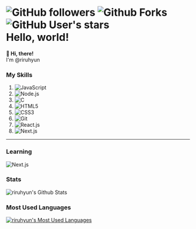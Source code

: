 ![GitHub followers](https://img.shields.io/github/followers/riruhyun?style=social)
![Github Forks](https://img.shields.io/github/forks/riruhyun/riruhyun?style=social)
![GitHub User's stars](https://img.shields.io/github/stars/riruhyun?style=social)   
Hello, world!
=
**👋 Hi, there!**   
I'm @riruhyun

### My Skills
1. ![JavaScript](https://img.shields.io/badge/Javascript-f7df1e?style=for-the-badge&logo=javascript&logoColor=000)
2. ![Node.js](https://img.shields.io/badge/node.js-339933?style=for-the-badge&logo=node.js&logoColor=fff)
3. ![C](https://img.shields.io/badge/C-blue.svg?style=for-the-badge&logo=c&logoColor=fff)
4. ![HTML5](https://img.shields.io/badge/HTML5-E34F26?style=for-the-badge&logo=html5&logoColor=fff)
5. ![CSS3](https://img.shields.io/badge/CSS3-1572B6?style=for-the-badge&logo=css3&logoColor=fff)
6. ![Git](https://img.shields.io/badge/Git-F05032?style=for-the-badge&logo=Git&logoColor=fff)
7. ![React.js](https://img.shields.io/badge/React.js-61DAFB?style=for-the-badge&logo=react&logoColor=fff)
8. ![Next.js](https://img.shields.io/badge/Next.js-000000?style=for-the-badge&logo=Next.js)
---
### Learning
![Next.js](https://img.shields.io/badge/Next.js-000000?style=for-the-badge&logo=Next.js)

### Stats
![riruhyun's Github Stats](https://github-readme-stats.vercel.app/api?username=riruhyun&count_private=true&show_icons=true)

### Most Used Languages
[![riruhyun's Most Used Languages](https://github-readme-stats.vercel.app/api/top-langs/?username=riruhyun&count_private=true&layout=compact)](https://github.com/anuraghazra/github-readme-stats)

